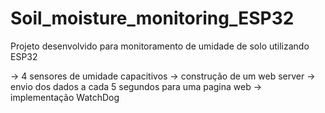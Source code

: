 # Soil_moisture_monitoring_ESP32

Projeto desenvolvido para monitoramento de umidade de solo utilizando ESP32

-> 4 sensores de umidade capacitivos
-> construção de um web server
-> envio dos dados a cada 5 segundos para uma pagina web
-> implementação WatchDog
